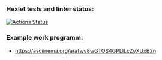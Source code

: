 ### Hexlet tests and linter status:
[![Actions Status](https://github.com/KIvanAn/python-project-lvl2/workflows/hexlet-check/badge.svg)](https://github.com/KIvanAn/python-project-lvl2/actions)

### Example work programm:
- https://asciinema.org/a/afwv8wGTOS4GPLILcZyXUxB2n